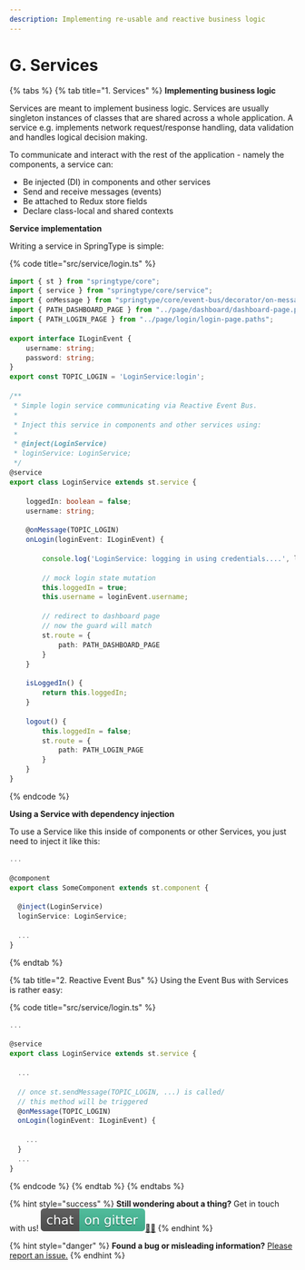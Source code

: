 ```yaml
---
description: Implementing re-usable and reactive business logic
---
```


# G. Services

{% tabs %}
{% tab title="1. Services" %}
**Implementing business logic**

Services are meant to implement business logic. Services are usually singleton instances of classes that are shared across a whole application. A service e.g. implements network request/response handling, data validation and handles logical decision making. 

To communicate and interact with the rest of the application - namely the components, a service can:

* Be injected \(DI\) in components and other services
* Send and receive messages \(events\)
* Be attached to Redux store fields
* Declare class-local and shared contexts

**Service implementation**

Writing a service in SpringType is simple:

{% code title="src/service/login.ts" %}
```typescript
import { st } from "springtype/core";
import { service } from "springtype/core/service";
import { onMessage } from "springtype/core/event-bus/decorator/on-message";
import { PATH_DASHBOARD_PAGE } from "../page/dashboard/dashboard-page.paths";
import { PATH_LOGIN_PAGE } from "../page/login/login-page.paths";

export interface ILoginEvent {
    username: string;
    password: string;
}
export const TOPIC_LOGIN = 'LoginService:login';

/**
 * Simple login service communicating via Reactive Event Bus.
 * 
 * Inject this service in components and other services using:
 * 
 * @inject(LoginService)
 * loginService: LoginService;
 */
@service
export class LoginService extends st.service {

    loggedIn: boolean = false;
    username: string;

    @onMessage(TOPIC_LOGIN)
    onLogin(loginEvent: ILoginEvent) {

        console.log('LoginService: logging in using credentials....', loginEvent);
        
        // mock login state mutation
        this.loggedIn = true;
        this.username = loginEvent.username;

        // redirect to dashboard page
        // now the guard will match
        st.route = {
            path: PATH_DASHBOARD_PAGE
        }
    }

    isLoggedIn() {
        return this.loggedIn;
    }

    logout() {
        this.loggedIn = false;
        st.route = {
            path: PATH_LOGIN_PAGE
        } 
    }
}
```
{% endcode %}

**Using a Service with dependency injection**

To use a Service like this inside of components or other Services, you just need to inject it like this:

```typescript
...

@component
export class SomeComponent extends st.component {

  @inject(LoginService)
  loginService: LoginService;

  ...
}
```
{% endtab %}

{% tab title="2. Reactive Event Bus" %}
Using the Event Bus with Services is rather easy:

{% code title="src/service/login.ts" %}
```typescript
...

@service
export class LoginService extends st.service {
  
  ...
    
  // once st.sendMessage(TOPIC_LOGIN, ...) is called/
  // this method will be triggered
  @onMessage(TOPIC_LOGIN)
  onLogin(loginEvent: ILoginEvent) {
    
    ...
  }
  ...
}
```
{% endcode %}
{% endtab %}
{% endtabs %}

{% hint style="success" %}
**Still wondering about a thing?** Get in touch with us! [![](../.gitbook/assets/gitter.svg)](https://gitter.im/springtype-official/springtype?utm_source=badge&utm_medium=badge&utm_campaign=pr-badge)[💬](https://emojipedia.org/speech-balloon/)[🤓](https://emojipedia.org/nerd-face/)
{% endhint %}

{% hint style="danger" %}
**Found a bug or misleading information?** [Please report an issue.](https://github.com/springtype-org/springtype/issues)
{% endhint %}

